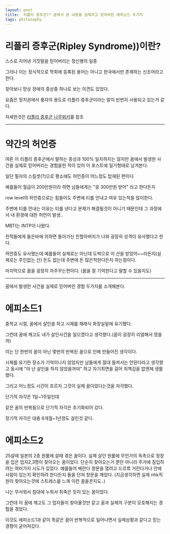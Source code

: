 ```yaml
---
layout: post
title:  리플리 증후군?? 꿈에서 본 내용을 실제라고 믿어버린 에피소드 두가지
tags: philosophy
---
```


# 리플리 증후군(Ripley Syndrome))이란?

스스로 지어낸 거짓말을 믿어버리는 정신병의 일종

그러나 이는 정식적으로 학회에 등록된 용어는 아니고 한국에서만 존재하는 신조어라고 한다.

찾아보니 망상 장애의 증상중 하나로 보는 의견도 있었다.

요즘은 정치권에서 풍자의 용도로 리플리 증후군이라는 말이 빈번히 사용되고 있는거 같다.

자세한것은 [리플리 증후군 나무위키]를 참조


--------

# 약간의 허언증

여튼 이 리플리 증후군에서 말하는 증상과 100% 일치하지는 않지만 꿈에서 발생한 사건을 실제로 믿어버리는 경험을한 적이 있어 이 포스트에 일기형태로 남겨본다.

일단 필자의 스킬셋(?)으로 평소에도 허언증이 어느정도 탑재된 편이다

예를들어 월급이 200만원이라 하면 남들에게는 "응 300만원 받어" 라고 한다든지

row level의 허언증으로는 힘들어도 주변에 티를 안내고 여유 있는척을 많이한다.

주변에 티를 안내는 이유는 티를 낸다고 문제가 해결될것이 아니기 때문인데 그 과정에서 내 환경에 대한 허언이 발생..

MBTI는 INTP이 나왔다.

친척들에게 들은바에 의하면 돌아가신 친할아버지가 나와 굉장히 성격이 유사했다고 한다.

허언증도 유사했는데 예를들어 실제로는 아닌데 도박으로 이 산을 받았어~~라든지(실제로는 주인없는 산) 돈도 없는데 주변에 돈 많은척한다든지 하는점이다.

마지막으로 꿈을 굉장히 자주꾸는편이다. (꿈을 잘 기억한다고 말할 수 있을지도)


----

꿈에서 발생한 사건을 실제로 믿어버린 경험 두가지를 소개해본다.

# 에피소드1

중학교 시절, 꿈에서 살인을 하고 시체를 재래식 화장실밑에 유기했다.

그런데 꿈에 깨고도 내가 살인사건을 일으켰다고 생각했다.(꿈이 굉장히 리얼해서 였을까)

이는 단 한번의 꿈이 아닌 몇번의 반복된 꿈으로 인해 만들어진 생각이다.

시체를 유기한 장소가 기억이나지 않았지만 남들에게 절대 들켜서는 안된다라고 생각했고 동시에 "아 난 살인을 하지 않았을꺼야" 하고 자기최면을 걸어 죄책감을 없앤체 생활했다.

그리고 어느정도 시간이 흐르자 그것이 실제 꿈이었다는것을 자각했다.

단기적 자각은 1일~1주일인데 

같은 꿈의 반복됨으로 단기적 자각은 초기화되어 갔다.

장기적 자각은 대충 6개월~1년정도 걸린것 같다.


# 에피소드2

25살때 일본의 2층 원룸에 살때 겪은 꿈이다.
실제 살던 원룸에 무언가의 독촉으로 정장을 입은 업자2,3명이 찾아오는 꿈이었다.
단순히 찾아오는거 뿐만 아니라 주거에 침입하려는 여러가지 시도가 있었다.
예를들어 베란다 창문을 열려고 드르륵 거린다거나 안에 사람이 있는지 확인하려 한다든지 돌을 던져 창문을 깨었다.
(지금생각하면 실제 nhk직원이 찾아오는것에 스트레스를 느껴 이런 꿈을꾼지도..)

나는 무서워서 침대에 누워서 쥐죽은 듯이 있는 꿈이었다.

그런데 이 꿈에 깨고도 그 업자들이 찾아올것만 같고 꿈과 실제의 구분이 모호해지는 경험을 겪었다.

이것도 에피소드1과 같이 똑같은 꿈이 반복적으로 일어나면서 실제상황과 같다고 믿는 경향이 굳어져갔다.




[리플리 증후군 나무위키]: https://namu.wiki/w/%EB%A6%AC%ED%94%8C%EB%A6%AC%20%EC%A6%9D%ED%9B%84%EA%B5%B0